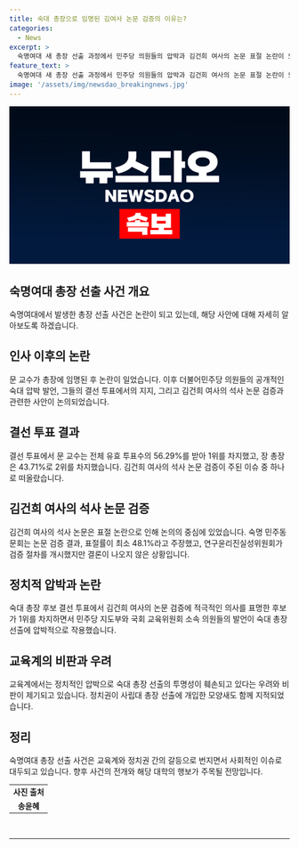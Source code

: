 ```yaml
---
title: 숙대 총장으로 임명된 김여사 논문 검증의 이유는?
categories:
  - News
excerpt: >
  숙명여대 새 총장 선출 과정에서 민주당 의원들의 압박과 김건희 여사의 논문 표절 논란이 뜨거운 감자로 떠오르고 있다. 문시연 교수가 1위를 차지한 총장 후보로 선정되었으며, 민주당 의원들의 문 교수 지지 및 총장 후보에 대한 의혹이 논란의 중심으로 대두되었다. 숙명여대 이사회의 결정에 대한 비판과 교육계로부터의 압박까지 이어지는 상황에서, 새로운 총장의 취임으로 인한 대학의 미래에 대한 우려가 증폭되고 있다.
feature_text: >
  숙명여대 새 총장 선출 과정에서 민주당 의원들의 압박과 김건희 여사의 논문 표절 논란이 뜨거운 감자로 떠오르고 있다. 문시연 교수가 1위를 차지한 총장 후보로 선정되었으며, 민주당 의원들의 문 교수 지지 및 총장 후보에 대한 의혹이 논란의 중심으로 대두되었다. 숙명여대 이사회의 결정에 대한 비판과 교육계로부터의 압박까지 이어지는 상황에서, 새로운 총장의 취임으로 인한 대학의 미래에 대한 우려가 증폭되고 있다.
image: '/assets/img/newsdao_breakingnews.jpg'
---
```


<p><img src="/assets/img/newsdao_breakingnews.jpg" alt="implanttips 속보" /></p>

<h2 data-ke-size="size26">숙명여대 총장 선출 사건 개요</h2>

<p data-ke-size="size16">숙명여대에서 발생한 총장 선출 사건은 논란이 되고 있는데, 해당 사안에 대해 자세히 알아보도록 하겠습니다.</p>

<h2 data-ke-size="size24">인사 이후의 논란</h2>

<p data-ke-size="size16">문 교수가 총장에 임명된 후 논란이 일었습니다. 이후 더불어민주당 의원들의 공개적인 숙대 압박 발언, 그들의 결선 투표에서의 지지, 그리고 김건희 여사의 석사 논문 검증과 관련한 사안이 논의되었습니다.</p>

<h2 data-ke-size="size24">결선 투표 결과</h2>

<p data-ke-size="size16">결선 투표에서 문 교수는 전체 유효 투표수의 56.29%를 받아 1위를 차지했고, 장 총장은 43.71%로 2위를 차지했습니다. 김건희 여사의 석사 논문 검증이 주된 이슈 중 하나로 떠올랐습니다.</p>

<h2 data-ke-size="size24">김건희 여사의 석사 논문 검증</h2>

<p data-ke-size="size16">김건희 여사의 석사 논문은 표절 논란으로 인해 논의의 중심에 있었습니다. 숙명 민주동문회는 논문 검증 결과, 표절률이 최소 48.1%라고 주장했고, 연구윤리진실성위원회가 검증 절차를 개시했지만 결론이 나오지 않은 상황입니다.</p>

<h2 data-ke-size="size24">정치적 압박과 논란</h2>

<p data-ke-size="size16">숙대 총장 후보 결선 투표에서 김건희 여사의 논문 검증에 적극적인 의사를 표명한 후보가 1위를 차지하면서 민주당 지도부와 국회 교육위원회 소속 의원들의 발언이 숙대 총장 선출에 압박적으로 작용했습니다.</p>

<h2 data-ke-size="size24">교육계의 비판과 우려</h2>

<p data-ke-size="size16">교육계에서는 정치적인 압박으로 숙대 총장 선출의 투명성이 훼손되고 있다는 우려와 비판이 제기되고 있습니다. 정치권이 사립대 총장 선출에 개입한 모양새도 함께 지적되었습니다.</p>

<h2 data-ke-size="size24">정리</h2>

<p data-ke-size="size16">숙명여대 총장 선출 사건은 교육계와 정치권 간의 갈등으로 번지면서 사회적인 이슈로 대두되고 있습니다. 향후 사건의 전개와 해당 대학의 행보가 주목될 전망입니다.</p>

<table>
    <tbody>
        <tr>
            <td style="text-align: center; height: 17px;"><b>사진 출처</b></td>
        </tr>
        <tr>
            <td style="text-align: center; height: 17px;"><b>송윤혜</b></td>
        </tr>
    </tbody>
</table>

<p><br>
<hr></p>

<p data-ke-size="size16"></p>

